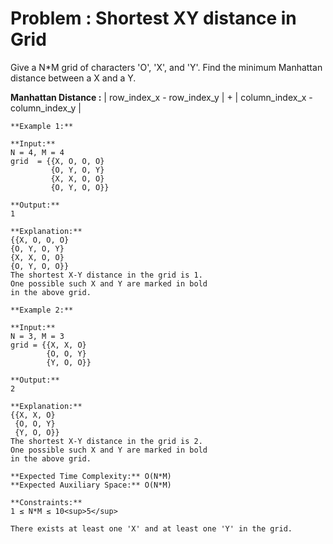 # Problem : Shortest XY distance in Grid

Give a N*M grid of characters 'O', 'X', and 'Y'. Find the minimum Manhattan distance between a X and a Y.

**Manhattan Distance :**
| row_index_x - row_index_y | + | column_index_x - column_index_y |

```
**Example 1:**

**Input:**
N = 4, M = 4
grid  = {{X, O, O, O}
         {O, Y, O, Y}
         {X, X, O, O}
         {O, Y, O, O}}  

**Output:**
1

**Explanation:**
{{X, O, O, O}
{O, Y, O, Y}
{X, X, O, O}
{O, Y, O, O}}
The shortest X-Y distance in the grid is 1.
One possible such X and Y are marked in bold
in the above grid.

```

```
**Example 2:**

**Input:**
N = 3, M = 3
grid = {{X, X, O}
        {O, O, Y}
        {Y, O, O}}

**Output:**
2

**Explanation:**
{{X, X, O}
 {O, O, Y}
 {Y, O, O}}
The shortest X-Y distance in the grid is 2.
One possible such X and Y are marked in bold
in the above grid.

```
```
**Expected Time Complexity:** O(N*M)
**Expected Auxiliary Space:** O(N*M)

```
```
**Constraints:**
1 ≤ N*M ≤ 10<sup>5</sup> 

There exists at least one 'X' and at least one 'Y' in the grid.

```